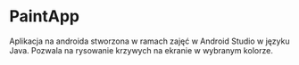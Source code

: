 # PaintApp

Aplikacja na androida stworzona w ramach zajęć w Android Studio w języku Java. Pozwala na rysowanie krzywych na ekranie w wybranym kolorze.
